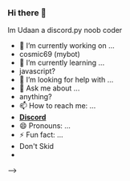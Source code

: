 ### Hi there 👋

Im Udaan a discord.py noob coder


- 🔭 I’m currently working on ...
- cosmic69 (mybot)
- 🌱 I’m currently learning ...
- javascript?
- 🤔 I’m looking for help with ...
- 💬 Ask me about ...
- anything?
- 📫 How to reach me: ...
- [**Discord**](https://discord.gg/8QsHCegvK2)
- 😄 Pronouns: ...
- ⚡ Fun fact: ...
- Don't Skid
- 
-->
